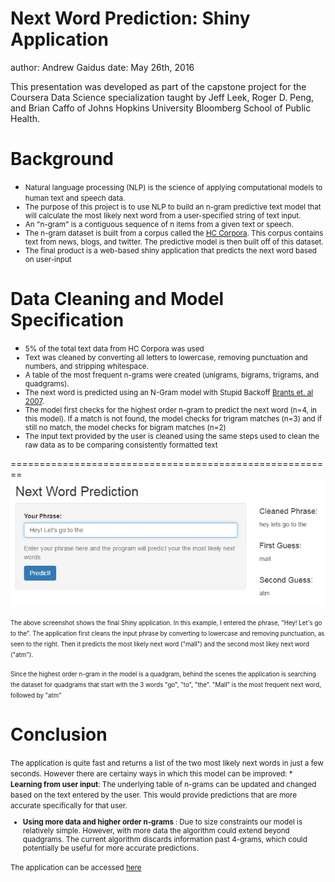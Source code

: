 Next Word Prediction: Shiny Application
========================================================
author: Andrew Gaidus
date: May 26th, 2016

This presentation was developed as part of the capstone project for the Coursera Data Science specialization taught by Jeff Leek, Roger D. Peng, and Brian Caffo of Johns Hopkins University Bloomberg School of Public Health.

Background
========================================================

- <small>Natural language processing (NLP) is the science of applying computational models to human text and speech data.
- The purpose of this project is to use NLP to build an n-gram predictive text model that will calculate the most likely next word from a user-specified string of text input.
- An "n-gram" is a contiguous sequence of n items from a given text or speech.
- The n-gram dataset is built from a corpus called the [HC Corpora](http://www.corpora.heliohost.org/aboutcorpus.html). This corpus contains text from news, blogs, and twitter. The predictive model is then built off of this dataset.
- The final product is a web-based shiny application that predicts the next word based on user-input
</small>


Data Cleaning and Model Specification
========================================================
- <small> 5% of the total text data from HC Corpora was used
- Text was cleaned by converting all letters to lowercase, removing punctuation and numbers, and stripping whitespace.
- A table of the most frequent n-grams were created (unigrams, bigrams, trigrams, and quadgrams). 
- The next word is predicted using an N-Gram model with Stupid Backoff [Brants et. al 2007](http://www.aclweb.org/anthology/D07-1090.pdf).
- The model first checks for the highest order n-gram to predict the next word (n=4, in this model). If a match is not found, the model checks for trigram matches (n=3) and if still no match, the model checks for bigram matches (n=2)
- The input text provided by the user is cleaned using the same steps used to clean the raw data as to be comparing consistently formatted text
</small>

========================================================
![alt text](ModelScreenshot.jpg)

<small><small>
The above screenshot shows the final Shiny application. In this example, I entered the phrase, "Hey! Let's go to the". The application first cleans the input phrase by converting to lowercase and removing punctuation, as seen to the right. Then it predicts the most likely next word ("mall") and the second most likey next word ("atm").
 
Since the highest order n-gram in the model is a quadgram, behind the scenes the application is searching the dataset for quadgrams that start with the 3 words "go", "to", "the". "Mall" is the most frequent next word, followed by "atm"
</small></small>

Conclusion
========================================================
<small>
The application is quite fast and returns a list of the two most likely next words in just a few seconds. However there are certainy ways in which this model can be improved:
* <b>Learning from user input</b>: The underlying table of n-grams can be updated and changed based on the text entered by the user. This would provide predictions that are more accurate specifically for that user.

* <b> Using more data and higher order n-grams </b>: Due to size constraints our model is relatively simple. However, with more data the algorithm could extend beyond quadgrams. The current algorithm discards information past 4-grams, which could potentially be useful for more accurate predictions.

The application can be accessed [here](https://agaidus.shinyapps.io/Final/)
</small>
